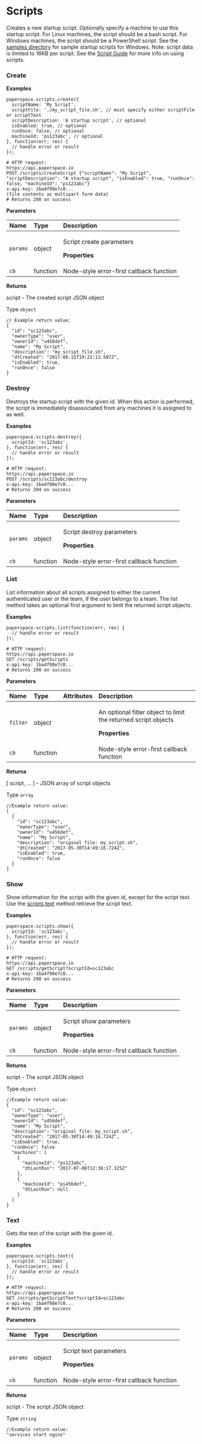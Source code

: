 # Scripts

Creates a new startup script. Optionally specify a machine to use this startup script. For Linux machines, the script should be a bash script. For Windows machines, the script should be a PowerShell script. See the [samples directory](https://github.com/Paperspace/paperspace-node/tree/master/samples) for sample startup scripts for Windows. Note: script data is limited to 16KB per script. See the [Script Guide](https://paperspace.github.io/paperspace-node/scripts.md) for more info on using scripts.

### Create

**Examples**

```text
paperspace.scripts.create({
  scriptName: 'My Script',
  scriptFile: './my_script_file.sh', // must specify either scriptFile or scriptText
  scriptDescription: 'A startup script', // optional
  isEnabled: true, // optional
  runOnce: false, // optional
  machineId: 'ps123abc', // optional
}, function(err, res) {
  // handle error or result
});
```

```text
# HTTP request:
https://api.paperspace.io
POST /scripts/createScript {"scriptName": "My Script", "scriptDescription": "A startup script", "isEnabled": true, "runOnce": false, "machineId": "ps123abc"}
x-api-key: 1ba4f98e7c0...
(file contents as multipart form data)
# Returns 200 on success
```

**Parameters**

<table>
  <thead>
    <tr>
      <th style="text-align:left">Name</th>
      <th style="text-align:left">Type</th>
      <th style="text-align:left">Description</th>
    </tr>
  </thead>
  <tbody>
    <tr>
      <td style="text-align:left"><code>params</code>
      </td>
      <td style="text-align:left">object</td>
      <td style="text-align:left">
        <p>Script create parameters</p>
        <p><b>Properties</b>
        </p>
      </td>
    </tr>
    <tr>
      <td style="text-align:left"><code>cb</code>
      </td>
      <td style="text-align:left">function</td>
      <td style="text-align:left">Node-style error-first callback function</td>
    </tr>
  </tbody>
</table>

**Returns**

script - The created script JSON object 

Type `object`

```text
// Example return value:
{
  "id": "sc123abc",
  "ownerType": "user",
  "ownerId": "u456def",
  "name": "My Script",
  "description": "my_script_file.sh",
  "dtCreated": "2017-06-15T19:22:13.507Z",
  "isEnabled": true,
  "runOnce": false
}
```

### Destroy

Destroys the startup script with the given id. When this action is performed, the script is immediately disassociated from any machines it is assigned to as well.

**Examples**

```text
paperspace.scripts.destroy({
  scriptId: 'sc123abc',
}, function(err, res) {
  // handle error or result
});
```

```text
# HTTP request:
https://api.paperspace.io
POST /scripts/sc123abc/destroy
x-api-key: 1ba4f98e7c0...
# Returns 204 on success
```

**Parameters**

<table>
  <thead>
    <tr>
      <th style="text-align:left">Name</th>
      <th style="text-align:left">Type</th>
      <th style="text-align:left">Description</th>
    </tr>
  </thead>
  <tbody>
    <tr>
      <td style="text-align:left"><code>params</code>
      </td>
      <td style="text-align:left">object</td>
      <td style="text-align:left">
        <p>Script destroy parameters</p>
        <p><b>Properties</b>
        </p>
      </td>
    </tr>
    <tr>
      <td style="text-align:left"><code>cb</code>
      </td>
      <td style="text-align:left">function</td>
      <td style="text-align:left">Node-style error-first callback function</td>
    </tr>
  </tbody>
</table>

### List

List information about all scripts assigned to either the current authenticated user or the team, if the user belongs to a team. The list method takes an optional first argument to limit the returned script objects.

**Examples**

```text
paperspace.scripts.list(function(err, res) {
  // handle error or result
});
```

```text
# HTTP request:
https://api.paperspace.io
GET /scripts/getScripts
x-api-key: 1ba4f98e7c0...
# Returns 200 on success
```

**Parameters**

<table>
  <thead>
    <tr>
      <th style="text-align:left">Name</th>
      <th style="text-align:left">Type</th>
      <th style="text-align:left">Attributes</th>
      <th style="text-align:left">Description</th>
    </tr>
  </thead>
  <tbody>
    <tr>
      <td style="text-align:left"><code>filter</code>
      </td>
      <td style="text-align:left">object</td>
      <td style="text-align:left"></td>
      <td style="text-align:left">
        <p>An optional filter object to limit the returned script objects</p>
        <p><b>Properties</b>
        </p>
      </td>
    </tr>
    <tr>
      <td style="text-align:left"><code>cb</code>
      </td>
      <td style="text-align:left">function</td>
      <td style="text-align:left"></td>
      <td style="text-align:left">Node-style error-first callback function</td>
    </tr>
  </tbody>
</table>

**Returns**

\[ script, ... \] - JSON array of script objects 

Type `array`

```text
//Example return value:
[
  {
    "id": "sc123abc",
    "ownerType": "user",
    "ownerId": "u456def",
    "name": "My Script",
    "description": "original file: my_script.sh",
    "dtCreated": "2017-05-30T14:49:16.724Z",
    "isEnabled": true,
    "runOnce": false
  }
]
```

### Show

Show information for the script with the given id, except for the script text. Use the [scripts text](https://paperspace.github.io/paperspace-node/scripts.html#.text) method retrieve the script text.

**Examples**

```text
paperspace.scripts.show({
  scriptId: 'sc123abc',
}, function(err, res) {
  // handle error or result
});
```

```text
# HTTP request:
https://api.paperspace.io
GET /scripts/getScript?scriptId=sc123abc
x-api-key: 1ba4f98e7c0...
# Returns 200 on success
```

**Parameters**

<table>
  <thead>
    <tr>
      <th style="text-align:left">Name</th>
      <th style="text-align:left">Type</th>
      <th style="text-align:left">Description</th>
    </tr>
  </thead>
  <tbody>
    <tr>
      <td style="text-align:left"><code>params</code>
      </td>
      <td style="text-align:left">object</td>
      <td style="text-align:left">
        <p>Script show parameters</p>
        <p><b>Properties</b>
        </p>
      </td>
    </tr>
    <tr>
      <td style="text-align:left"><code>cb</code>
      </td>
      <td style="text-align:left">function</td>
      <td style="text-align:left">Node-style error-first callback function</td>
    </tr>
  </tbody>
</table>

**Returns**

script - The script JSON object 

Type `object`

```text
//Example return value:
{
  "id": "sc123abc",
  "ownerType": "user",
  "ownerId": "u456def",
  "name": "My Script",
  "description": "original file: my_script.sh",
  "dtCreated": "2017-05-30T14:49:16.724Z",
  "isEnabled": true,
  "runOnce": false
  "machines": [
    {
      "machineId": "ps123abc",
      "dtLastRun": "2017-07-06T12:38:17.325Z"
    },
    {
      "machineId": "ps456def",
      "dtLastRun": null
    }
  ]
}
```

### Text

Gets the text of the script with the given id.

**Examples**

```text
paperspace.scripts.text({
  scriptId: 'sc123abc',
}, function(err, res) {
  // handle error or result
});
```

```text
# HTTP request:
https://api.paperspace.io
GET /scripts/getScriptText?scriptId=sc123abc
x-api-key: 1ba4f98e7c0...
# Returns 200 on success
```

**Parameters**

<table>
  <thead>
    <tr>
      <th style="text-align:left">Name</th>
      <th style="text-align:left">Type</th>
      <th style="text-align:left">Description</th>
    </tr>
  </thead>
  <tbody>
    <tr>
      <td style="text-align:left"><code>params</code>
      </td>
      <td style="text-align:left">object</td>
      <td style="text-align:left">
        <p>Script text parameters</p>
        <p><b>Properties</b>
        </p>
      </td>
    </tr>
    <tr>
      <td style="text-align:left"><code>cb</code>
      </td>
      <td style="text-align:left">function</td>
      <td style="text-align:left">Node-style error-first callback function</td>
    </tr>
  </tbody>
</table>

**Returns**

script - The script JSON object 

Type `string`

```text
//Example return value:
"services start nginx"
```

